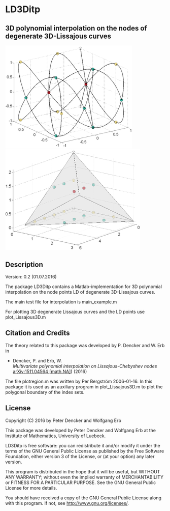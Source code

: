 # LD3Ditp
3D polynomial interpolation on the nodes of degenerate 3D-Lissajous curves
--------------------------------------------------------------------------------

<img src="img/Lissajous3D.jpg" width="400"> &nbsp;&nbsp;&nbsp; <img src="img/indexset3D.png" width="425">


Description
-----------

Version: 0.2 (01.07.2016)

The package LD3Ditp contains a Matlab-implementation for 3D polynomial interpolation on 
the node points LD of degenerate 3D-Lissajous curves. 

The main test file for interpolation is
main_example.m

For plotting 3D degenerate Lissajous curves and the LD points use
plot_Lissajous3D.m


Citation and Credits
--------------------

The theory related to this package was developed by P. Dencker and W. Erb in

<ul>
<li> Dencker, P. and Erb, W. <br>
 <i> Multivariate polynomial interpolation on Lissajous-Chebyshev nodes </i> <br> <a href="http://arxiv.org/pdf/1511.04564"> arXiv:1511.04564 [math.NA]</a>) (2016)</li>
</ul>
    


The file plotregion.m was written by Per Bergström 2006-01-16. In this package it is used as 
an auxiliary program in plot_Lissajous3D.m to plot the polygonal boundary of the index sets. 

License
-------

Copyright (C) 2016 by Peter Dencker and Wolfgang Erb

This package was developed by Peter Dencker and Wolfgang Erb 
at the Institute of Mathematics, University of Luebeck.

LD3Ditp is free software: you can redistribute it and/or modify
it under the terms of the GNU General Public License as published by
the Free Software Foundation, either version 3 of the License, or
(at your option) any later version.

This program is distributed in the hope that it will be useful,
but WITHOUT ANY WARRANTY; without even the implied warranty of
MERCHANTABILITY or FITNESS FOR A PARTICULAR PURPOSE.  See the
GNU General Public License for more details.

You should have received a copy of the GNU General Public License
along with this program. If not, see <http://www.gnu.org/licenses/>.
